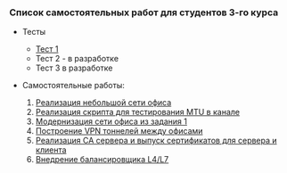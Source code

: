 ### Список самостоятельных работ для студентов 3-го курса 

* Тесты
  * [Тест 1](https://forms.gle/WHRhfKub4A43qM3n7)
  * Тест 2 - в разработке
  * Тест 3 в разработке

* Самостоятельные работы:
    1. [Реализация небольшой сети офиса]()
    2. [Реализация скрипта для тестирования MTU в канале]()
    3. [Модернизация сети офиса из задания 1]()
    4. [Построение VPN тоннелей между офисами]()
    5. [Реализация CA сервера и выпуск сертификатов для сервера и клиента]()
    6. [Внедрение балансировщика L4/L7]()